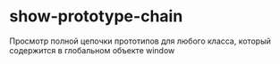 # show-prototype-chain
Просмотр полной цепочки прототипов для любого класса, который содержится в глобальном объекте window
